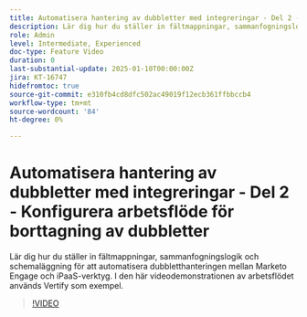 ```yaml
---
title: Automatisera hantering av dubbletter med integreringar - Del 2 - Konfigurera arbetsflöde för borttagning av dubbletter
description: Lär dig hur du ställer in fältmappningar, sammanfogningslogik och schemaläggning för att automatisera dubbletthanteringen mellan Marketo Engage och iPaaS-verktyg. I den här videodemonstrationen av arbetsflödet används Vertify som exempel.
role: Admin
level: Intermediate, Experienced
doc-type: Feature Video
duration: 0
last-substantial-update: 2025-01-10T00:00:00Z
jira: KT-16747
hidefromtoc: true
source-git-commit: e310fb4cd8dfc502ac49019f12ecb361ffbbccb4
workflow-type: tm+mt
source-wordcount: '84'
ht-degree: 0%

---
```



# Automatisera hantering av dubbletter med integreringar - Del 2 - Konfigurera arbetsflöde för borttagning av dubbletter

Lär dig hur du ställer in fältmappningar, sammanfogningslogik och schemaläggning för att automatisera dubbletthanteringen mellan Marketo Engage och iPaaS-verktyg. I den här videodemonstrationen av arbetsflödet används Vertify som exempel.

>[!VIDEO](https://video.tv.adobe.com/v/3453811/?learn=on&enablevpops&captions=swe)
